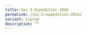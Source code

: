 ```yaml
---
title: Sec 3 Expedition 2024
permalink: /sec-3-expedition-2024/
variant: tiptap
description: ""
---
```


